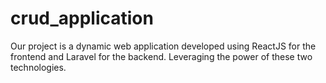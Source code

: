 # crud_application
Our project is a dynamic web application developed using ReactJS for the frontend and Laravel for the backend. Leveraging the power of these two technologies.
